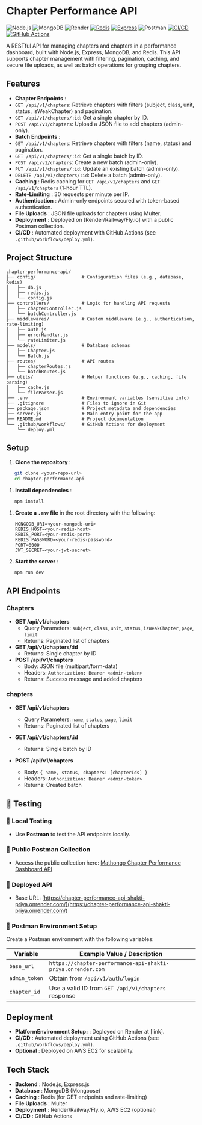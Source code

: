 # Chapter Performance API

![Node.js](https://img.shields.io/badge/Node.js-339933?style=flat-square&logo=node.js&logoColor=white)
![MongoDB](https://img.shields.io/badge/MongoDB-47A248?style=flat-square&logo=mongodb&logoColor=white)
![Render](https://img.shields.io/badge/Render-46E3B7?style=flat-square&logo=render&logoColor=white)
[![Redis](https://img.shields.io/badge/Redis-DC382D?style=flat-square&logo=redis&logoColor=white)](https://redis.io/)
[![Express](https://img.shields.io/badge/Express-000000?style=flat-square&logo=express&logoColor=white)](https://expressjs.com/)
![Postman](https://img.shields.io/badge/Postman-FF6C37?style=flat-square&logo=postman&logoColor=white)
[![CI/CD](https://img.shields.io/badge/CI%2FCD-0078D4?style=flat-square&logo=github-actions&logoColor=white)](https://docs.github.com/en/actions)
[![GitHub Actions](https://img.shields.io/badge/GitHub%20Actions-2088FF?style=flat-square&logo=github-actions&logoColor=white)](https://github.com/features/actions)

A RESTful API for managing chapters and chapters in a performance dashboard, built with Node.js, Express, MongoDB, and Redis. This API supports chapter management with filtering, pagination, caching, and secure file uploads, as well as batch operations for grouping chapters.

## Features

- **Chapter Endpoints** :
- `GET /api/v1/chapters`: Retrieve chapters with filters (subject, class, unit, status, isWeakChapter) and pagination.
- `GET /api/v1/chapters/:id`: Get a single chapter by ID.
- `POST /api/v1/chapters`: Upload a JSON file to add chapters (admin-only).
- **Batch Endpoints** :
- `GET /api/v1/chapters`: Retrieve chapters with filters (name, status) and pagination.
- `GET /api/v1/chapters/:id`: Get a single batch by ID.
- `POST /api/v1/chapters`: Create a new batch (admin-only).
- `PUT /api/v1/chapters/:id`: Update an existing batch (admin-only).
- `DELETE /api/v1/chapters/:id`: Delete a batch (admin-only).
- **Caching** : Redis caching for `GET /api/v1/chapters` and `GET /api/v1/chapters` (1-hour TTL).
- **Rate-Limiting** : 30 requests per minute per IP.
- **Authentication** : Admin-only endpoints secured with token-based authentication.
- **File Uploads** : JSON file uploads for chapters using Multer.
- **Deployment** : Deployed on [Render/Railway/Fly.io] with a public Postman collection.
- **CI/CD** : Automated deployment with GitHub Actions (see `.github/workflows/deploy.yml`).

## Project Structure

```
chapter-performance-api/
├── config/                 # Configuration files (e.g., database, Redis)
│   ├── db.js
│   ├── redis.js
│   └── config.js
├── controllers/            # Logic for handling API requests
│   ├── chapterController.js
│   └── batchController.js
├── middlewares/            # Custom middleware (e.g., authentication, rate-limiting)
│   ├── auth.js
│   ├── errorHandler.js
│   └── rateLimiter.js
├── models/                 # Database schemas
│   ├── Chapter.js
│   └── Batch.js
├── routes/                 # API routes
│   ├── chapterRoutes.js
│   └── batchRoutes.js
├── utils/                  # Helper functions (e.g., caching, file parsing)
│   ├── cache.js
│   └── fileParser.js
├── .env                    # Environment variables (sensitive info)
├── .gitignore              # Files to ignore in Git
├── package.json            # Project metadata and dependencies
├── server.js               # Main entry point for the app
├── README.md               # Project documentation
└── .github/workflows/      # GitHub Actions for deployment
    └── deploy.yml
```

## Setup

1. **Clone the repository** :

```bash
   git clone <your-repo-url>
   cd chapter-performance-api
```

1. **Install dependencies** :

```bash
   npm install
```

1. **Create a `.env` file** in the root directory with the following:
   ```
   MONGODB_URI=<your-mongodb-uri>
   REDIS_HOST=<your-redis-host>
   REDIS_PORT=<your-redis-port>
   REDIS_PASSWORD=<your-redis-password>
   PORT=8000
   JWT_SECRET=<your-jwt-secret>
   ```
2. **Start the server** :

```bash
   npm run dev
```

## API Endpoints

### Chapters

- **GET /api/v1/chapters**
  - Query Parameters: `subject`, `class`, `unit`, `status`, `isWeakChapter`, `page`, `limit`
  - Returns: Paginated list of chapters
- **GET /api/v1/chapters/:id**
  - Returns: Single chapter by ID
- **POST /api/v1/chapters**
  - Body: JSON file (multipart/form-data)
  - Headers: `Authorization: Bearer <admin-token>`
  - Returns: Success message and added chapters

### chapters

- **GET /api/v1/chapters**

  - Query Parameters: `name`, `status`, `page`, `limit`
  - Returns: Paginated list of chapters

- **GET /api/v1/chapters/:id**

  - Returns: Single batch by ID

- **POST /api/v1/chapters**

  - Body: `{ name, status, chapters: [chapterIds] }`
  - Headers: `Authorization: Bearer <admin-token>`
  - Returns: Created batch

## 🧪 Testing

### 🔹 Local Testing

- Use **Postman** to test the API endpoints locally.

### 🔹 Public Postman Collection

- Access the public collection here:
  [Mathongo Chapter Performance Dashboard API](https://www.postman.com/shakti-priya/mathongo-api/collection/ffg7utw/mathongo-chapter-performance-dashboard-api?action=share&creator=37155607)

### 🔹 Deployed API

- Base URL: [https://chapter-performance-api-shakti-priya.onrender.com/](https://chapter-performance-api-shakti-priya.onrender.com/)

### 🔹 Postman Environment Setup

Create a Postman environment with the following variables:

| Variable      | Example Value / Description                                 |
| ------------- | ----------------------------------------------------------- |
| `base_url`    | `https://chapter-performance-api-shakti-priya.onrender.com` |
| `admin_token` | Obtain from `/api/v1/auth/login`                            |
| `chapter_id`  | Use a valid ID from `GET /api/v1/chapters` response         |

## Deployment

- **PlatformEnvironment Setup:** : Deployed on Render at [link].
- **CI/CD** : Automated deployment using GitHub Actions (see `.github/workflows/deploy.yml`).
- **Optional** : Deployed on AWS EC2 for scalability.

## Tech Stack

- **Backend** : Node.js, Express.js
- **Database** : MongoDB (Mongoose)
- **Caching** : Redis (for GET endpoints and rate-limiting)
- **File Uploads** : Multer
- **Deployment** : Render/Railway/Fly.io, AWS EC2 (optional)
- **CI/CD** : GitHub Actions
